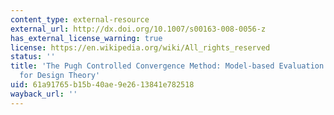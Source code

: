 ```yaml
---
content_type: external-resource
external_url: http://dx.doi.org/10.1007/s00163-008-0056-z
has_external_license_warning: true
license: https://en.wikipedia.org/wiki/All_rights_reserved
status: ''
title: 'The Pugh Controlled Convergence Method: Model-based Evaluation and Implications
  for Design Theory'
uid: 61a91765-b15b-40ae-9e26-13841e782518
wayback_url: ''
---
```

